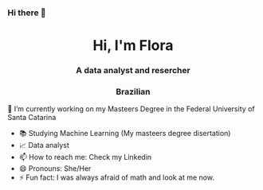 ### Hi there 👋
<h1 align="center">Hi, I'm Flora </h1>
<h3 align="center">A data analyst and resercher</h3>
<h3 align="center"> Brazilian</h3>



 🎯 I’m currently working on my Masteers Degree in the Federal University of Santa Catarina
- 📚 Studying Machine Learning (My masteers degree disertation)
- 📈 Data analyst
- 📫 How to reach me: Check my Linkedin
- 😄 Pronouns: She/Her
- ⚡ Fun fact: I was always afraid of math and look at me now.

